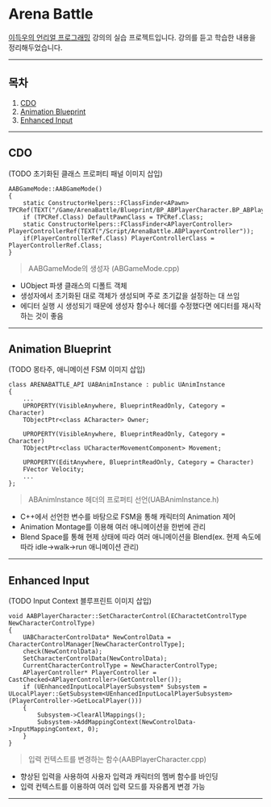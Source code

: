 # Arena Battle

[이득우의 언리얼 프로그래밍](https://www.inflearn.com/course/%EC%9D%B4%EB%93%9D%EC%9A%B0-%EC%96%B8%EB%A6%AC%EC%96%BC-%ED%94%84%EB%A1%9C%EA%B7%B8%EB%9E%98%EB%B0%8D-part-2) 강의의 실습 프로젝트입니다.
강의를 듣고 학습한 내용을 정리해두었습니다.

---

## 목차
  1. [CDO](#CDO)
  2. [Animation Blueprint](#animation-blueprint)
  3. [Enhanced Input](#enhanced-input)
---

## CDO   
(TODO 초기화된 클래스 프로퍼티 패널 이미지 삽입)
```
AABGameMode::AABGameMode()
{
	static ConstructorHelpers::FClassFinder<APawn> TPCRef(TEXT("/Game/ArenaBattle/Blueprint/BP_ABPlayerCharacter.BP_ABPlayerCharacter_C"));
	if (TPCRef.Class) DefaultPawnClass = TPCRef.Class;
	static ConstructorHelpers::FClassFinder<APlayerController> PlayerControllerRef(TEXT("/Script/ArenaBattle.ABPlayerController"));
	if(PlayerControllerRef.Class) PlayerControllerClass = PlayerControllerRef.Class;
}
```
> AABGameMode의 생성자 (ABGameMode.cpp)   

   - UObject 파생 클래스의 디폴트 객체   
   - 생성자에서 초기화된 대로 객체가 생성되며 주로 초기값을 설정하는 대 쓰임   
   - 에디터 실행 시 생성되기 때문에 생성자 함수나 헤더를 수정했다면 에디터를 재시작하는 것이 좋음   


---

## Animation Blueprint   
 (TODO 몽타주, 애니메이션 FSM 이미지 삽입)
```
class ARENABATTLE_API UABAnimInstance : public UAnimInstance
{
	...
	UPROPERTY(VisibleAnywhere, BlueprintReadOnly, Category = Character)
	TObjectPtr<class ACharacter> Owner;

	UPROPERTY(VisibleAnywhere, BlueprintReadOnly, Category = Character)
	TObjectPtr<class UCharacterMovementComponent> Movement;

	UPROPERTY(EditAnywhere, BlueprintReadOnly, Category = Character)
	FVector Velocity;
	...
};
```
> ABAnimInstance 헤더의 프로퍼티 선언(UABAnimInstance.h)   

   - C++에서 선언한 변수를 바탕으로 FSM을 통해 캐릭터의 Animation 제어   
   - Animation Montage를 이용해 여러 애니메이션을 한번에 관리   
   - Blend Space를 통해 현제 상태에 따라 여러 애니메이션을 Blend(ex. 현제 속도에 따라 idle->walk->run 애니메이션 관리)   

---

## Enhanced Input
 (TODO Input Context 블루프린트 이미지 삽입)
```
void AABPlayerCharacter::SetCharacterControl(ECharactetControlType NewCharacterControlType)
{
	UABCharacterControlData* NewControlData = CharacterControlManager[NewCharacterControlType];
	check(NewControlData);
	SetCharacterControlData(NewControlData);
	CurrentCharacterControlType = NewCharacterControlType;
	APlayerController* PlayerController = CastChecked<APlayerController>(GetController());
	if (UEnhancedInputLocalPlayerSubsystem* Subsystem = ULocalPlayer::GetSubsystem<UEnhancedInputLocalPlayerSubsystem>(PlayerController->GetLocalPlayer()))
	{
		Subsystem->ClearAllMappings();
		Subsystem->AddMappingContext(NewControlData->InputMappingContext, 0);
	}
}
```
> 입력 컨텍스트를 변경하는 함수(AABPlayerCharacter.cpp)   

   - 향상된 입력을 사용하여 사용자 입력과 캐릭터의 멤버 함수를 바인딩   
   - 입력 컨텍스트를 이용하여 여러 입력 모드를 자유롭게 변경 가능

---

